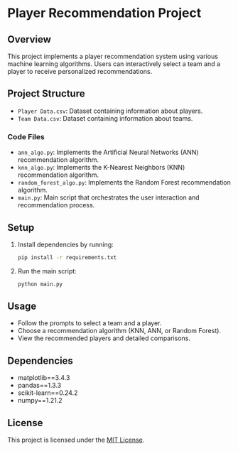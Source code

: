 # Player Recommendation Project

## Overview

This project implements a player recommendation system using various machine learning algorithms. Users can interactively select a team and a player to receive personalized recommendations.

## Project Structure

- `Player Data.csv`: Dataset containing information about players.
- `Team Data.csv`: Dataset containing information about teams.

### Code Files

- `ann_algo.py`: Implements the Artificial Neural Networks (ANN) recommendation algorithm.
- `knn_algo.py`: Implements the K-Nearest Neighbors (KNN) recommendation algorithm.
- `random_forest_algo.py`: Implements the Random Forest recommendation algorithm.
- `main.py`: Main script that orchestrates the user interaction and recommendation process.

## Setup

1. Install dependencies by running:
    ```bash
    pip install -r requirements.txt
    ```

2. Run the main script:
    ```bash
    python main.py
    ```

## Usage

- Follow the prompts to select a team and a player.
- Choose a recommendation algorithm (KNN, ANN, or Random Forest).
- View the recommended players and detailed comparisons.

## Dependencies

- matplotlib==3.4.3
- pandas==1.3.3
- scikit-learn==0.24.2
- numpy==1.21.2

## License

This project is licensed under the [MIT License](LICENSE).
